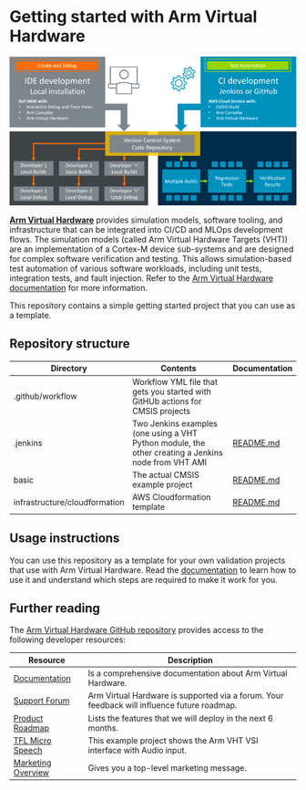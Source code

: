 # Getting started with Arm Virtual Hardware

![Create, debug, and test](./create_debug_test.png)

[**Arm Virtual Hardware**](https://www.arm.com/virtual-hardware) provides simulation models, software tooling, and infrastructure that can be integrated into CI/CD and MLOps development flows. The simulation models (called Arm Virtual Hardware Targets (VHT)) are an implementation of a Cortex-M device sub-systems and are designed for complex software verification and testing. This allows simulation-based test automation of various software workloads, including unit tests, integration tests, and fault injection. Refer to the [Arm Virtual Hardware documentation](https://arm-software.github.io/VHT/main/overview/html/index.html) for more information.

This repository contains a simple getting started project that you can use as a template. 

## Repository structure

| Directory                     | Contents | Documentation |
|-------------------------------|----------|---------------|
| .github/workflow              | Workflow YML file that gets you started with GitHUb actions for CMSIS projects | 
| .jenkins                      | Two Jenkins examples (one using a VHT Python module, the other creating a Jenkins node from VHT AMI | [README.md](./.jenkins/README.md) |
| basic                         | The actual CMSIS example project | [README.md](./basic/README.md) |
| infrastructure/cloudformation | AWS Cloudformation template      | [README.md](./infrastructure/cloudformation/README.md) |

## Usage instructions

You can use this repository as a template for your own validation projects that use with Arm Virtual Hardware. Read the [documentation](https://arm-software.github.io/VHT/main/examples/html/GetStarted.html) to learn how to use it and understand which steps are required to make it work for you.

## Further reading

The [Arm Virtual Hardware GitHub repository](https://github.com/arm-software/vht) provides access to the following developer resources:

| Resource           | Description                                                                                 |
|--------------------|---------------------------------------------------------------------------------------------|
| [Documentation](https://arm-software.github.io/VHT/main/overview/html/index.html) | Is a comprehensive documentation about Arm Virtual Hardware. |
| [Support Forum](https://community.arm.com/support-forums/f/arm-virtual-hardware-targets-forum) | Arm Virtual Hardware is supported via a forum. Your feedback will influence future roadmap. |
| [Product Roadmap](https://arm-software.github.io/VHT/main/overview/html/index.html#Roadmap) | Lists the features that we will deploy in the next 6 months. |
| [TFL Micro Speech](https://github.com/arm-software/VHT-TFLmicrospeech) | This example project shows the Arm VHT VSI interface with Audio input. |
| [Marketing Overview](https://www.arm.com/virtual-hardware) | Gives you a top-level marketing message. |
